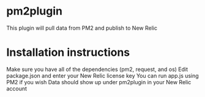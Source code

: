# pm2plugin
This plugin will pull data from PM2 and publish to New Relic

# Installation instructions
Make sure you have all of the dependencies (pm2, request, and os)
Edit package.json and enter your New Relic license key
You can run app.js using PM2 if you wish
Data should show up under pm2plugin in your New Relic account
